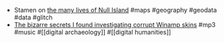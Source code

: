 - Stamen on [the many lives of Null Island](https://stamen.com/the-many-lives-of-null-island/) #maps #geography #geodata #data #glitch
- [The bizarre secrets I found investigating corrupt Winamp skins](https://jordaneldredge.com/notes/corrupted-skins/) #mp3 #music #[[digital archaeology]] #[[digital humanities]]